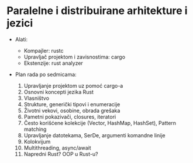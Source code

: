 # Paralelne i distribuirane arhitekture i jezici

- Alati:
  - Kompajler: rustc
  - Upravljač projektom i zavisnostima: cargo
  - Ekstenzije: rust analyzer

- Plan rada po sedmicama:
  1. Upravljanje projektom uz pomoć cargo-a
  2. Osnovni koncepti jezika Rust
  3. Vlasništvo
  4. Strukture, generički tipovi i enumeracije
  5. Životni vekovi, osobine, obrada grešaka
  6. Pametni pokazivači, closures, iteratori
  7. Često korišćene kolekcije (Vector, HashMap, HashSet), Pattern matching
  8. Upravljanje datotekama, SerDe, argumenti komandne linije
  9. Kolokvijum
  10. Multithreading, async/await
  11. Napredni Rust? OOP u Rust-u?
